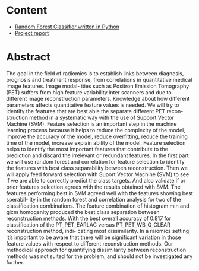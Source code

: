 
# Content  
* [Random Forest Classifier written in Python](https://github.com/jensjpedersen/FYS-STK4155-Applied_Data_Analysis_and_Machine_Learning/tree/main/Project3)
* [Project report](./project3.pdf)

# Abstract
The goal in the field of radiomics is to establish links between diagnosis, prognosis and
treatment response, from correlations in quantitative medical image features. Image modal-
ities such as Positron Emission Tomography (PET) suffers from high feature variability
inter scanners and due to different image reconstruction parameters. Knowledge about how
different parameters affects quantitative feature values is needed.
We will try to identify the features that are best able the separate different PET recon-
struction method in a systematic way with the use of Support Vector Machine (SVM).
Feature selection is an important step in the machine learning process because it helps to
reduce the complexity of the model, improve the accuracy of the model, reduce overfitting,
reduce the training time of the model, increase explain ability of the model. Feature selection
helps to identify the most important features that contribute to the prediction and discard
the irrelevant or redundant features.
In the first part we will use random forest and correlation for feature selection to identify
the features with best class separability between reconstruction.
Then we will apply feed forward selection with Suport Vector Machine (SVM) to see
if we are able to correctly predict the class targets. And also validate if or prior features
selection agrees with the results obtained with SVM.
The features performing best in SVM agreed well with the features showing best sperabil-
ity in the random forest and correlation analysis for two of the classification combinations.
The feature combination of histogram min and glcm homogenity produced the best class
separation between reconstruction methods. With the best overall accuracy of 0.817 for
classification of the PT_PET_EARLAC versus PT_PET_WB_Q_CLEAR reconstruction method, indi-
cating most dissimilarity. In a raiomics setting it’s important to be aware that there will be
significant variation in those feature values with respect to different reconstruction methods.
Our methodical approach for quantifying dissimilarity between reconstruction methods was
not suited for the problem, and should not be investigated any further.

